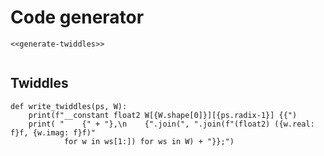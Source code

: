 # Code generator

``` {.python file=fftsynth/generator.py}
<<generate-twiddles>>


```

## Twiddles

``` {.python #generate-twiddles}
def write_twiddles(ps, W):
    print(f"__constant float2 W[{W.shape[0]}][{ps.radix-1}] {{")
    print( "    {" + "},\n    {".join(", ".join(f"(float2) ({w.real: f}f, {w.imag: f}f)"
            for w in ws[1:]) for ws in W) + "}};")
```

